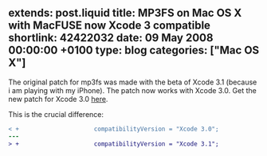 extends: post.liquid
title: MP3FS on Mac OS X with MacFUSE now Xcode 3 compatible
shortlink: 42422032
date: 09 May 2008 00:00:00 +0100
type: blog
categories: ["Mac OS X"]
---

The original patch for mp3fs was made with the beta of Xcode 3.1 (because i am playing with my iPhone).
The patch now works with Xcode 3.0. Get the new patch for Xcode 3.0 [here](patch-mp3fs-012).

This is the crucial difference:

```diff
< +                     compatibilityVersion = "Xcode 3.0";
---
> +                     compatibilityVersion = "Xcode 3.1";
```
